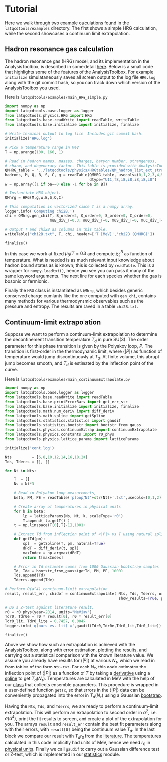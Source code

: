 # Tutorial

Here we walk through two example calculations found in the `latqcdtools/examples`
directory. The first shows a simple HRG calculation, while the second showcases
a continuum limit extrapolation.

## Hadron resonance gas calculation

The hadron resonance gas (HRG) model, and its implementation in the AnalysisToolbox,
is described in some detail [here](physicsAnalysis/HRG.md). Below is a small code
that highlights some of the features of the AnalysisToolbox. For example
`initialize` simulataneously saves all screen output to the log file `HRG.log`
along with the git commit hash, so you can track down which version of the
AnalysisToolbox you used.

Here is `latqcdtools/examples/main_HRG_simple.py`

```Python
import numpy as np
import latqcdtools.base.logger as logger
from latqcdtools.physics.HRG import HRG
from latqcdtools.base.readWrite import readTable, writeTable
from latqcdtools.base.initialize import initialize, finalize

# Write terminal output to log file. Includes git commit hash.
initialize('HRG.log')

# Pick a temperature range in MeV
T = np.arange(100, 166, 1)

# Read in hadron names, masses, charges, baryon number, strangeness,
# charm, and degeneracy factor. This table is provided with AnalysisToolbox.
QMHRG_table = '../latqcdtools/physics/HRGtables/QM_hadron_list_ext_strange_2020.txt'
hadrons, M, Q, B, S, C, g = readTable(QMHRG_table, usecols=(0,1,2,3,4,5,6),
                                      dtype="U11,f8,i8,i8,i8,i8,i8")
w = np.array([1 if ba==0 else -1 for ba in B])

# Instantiate HRG object.
QMhrg = HRG(M,g,w,B,S,Q,C)

# This computation is vectorized since T is a numpy array.
logger.info('Computing chi2B.')
chi = QMhrg.gen_chi(T, B_order=2, Q_order=0, S_order=0, C_order=0,
                    muB_div_T=0.3, muQ_div_T=0, muS_div_T=0, muC_div_T=0)

# Output T and chi2B as columns in this table.
writeTable("chi2B.txt", T, chi, header=['T [MeV]','chi2B (QMHRG)'])

finalize()
```

In this case we work at fixed $\mu_B/T=0.3$
and compute $\chi_2^B$ as function of temperature. What is needed is as much
relevant input knowledge about hadron bound states as is known; this is
collected by `readTable`. This is a wrapper for `numpy.loadtxt()`, hence you
see you can pass it many of the same keyword arguments. The next line
for each species whether the gas is bosonic or fermionic.

Finally the `HRG` class is instantiated as `QMhrg`, which besides
generic conserved charge cumlants like the one computed with `gen_chi`,
contains many methods for various thermodynamic observables such as the
pressure and entropy.
The results are saved in a table `chi2B.txt`.

## Continuum-limit extrapolation

Suppose we want to perform a continuum-limit extrapolation to
determine the deconfinement transition temperature $T_d$ in pure SU(3). The order
parameter for this phase transition is given by the Polyakov loop, $P$. 
The transition is first-order in the
thermodynamic limit, where $\langle |P|\rangle$ as function of temperature
would jump discontinuously at $T_d$.
At finite volume, this abrupt jump becomes smooth, and $T_d$ is estimated by the
inflection point of the curve.

Here is `latqcdtools/examples/main_continuumExtrapolate.py`

```Python
import numpy as np
import latqcdtools.base.logger as logger
from latqcdtools.base.readWrite import readTable
from latqcdtools.base.printErrorBars import get_err_str
from latqcdtools.base.initialize import initialize, finalize
from latqcdtools.math.num_deriv import diff_deriv
from latqcdtools.math.spline import getSpline
from latqcdtools.statistics.statistics import gaudif
from latqcdtools.statistics.bootstr import bootstr_from_gauss
from latqcdtools.physics.continuumExtrap import continuumExtrapolate
from latqcdtools.physics.constants import r0_phys
from latqcdtools.physics.lattice_params import latticeParams

initialize('cont.log')

Nts         = [6,8,10,12,14,16,18,20]
Tds, Tderrs = [], []

for Nt in Nts:

    T  = []
    Ns = Nt*3

    # Read in Polyakov loop measurements, 
    beta, PM, PE = readTable('ploop/Nt'+str(Nt)+'.txt',usecols=(0,1,2))

    # Create array of temperatures in physical units
    for b in beta:
        lp = latticeParams(Ns, Nt, b, scaleType='r0') 
        T.append( lp.getT() )
    t = np.linspace(T[0],T[-1],1001)

    # Extract Td from inflection point of <|P|> vs T using natural spline
    def getTd(pm):
        spl  = getSpline(T, pm, natural=True)
        dPdT = diff_deriv(t, spl)
        maxIndex = np.argmax(dPdT)
        return t[maxIndex]

    # Error in Td estimate comes from 1000 Gaussian bootstrap samples
    Td, Tde = bootstr_from_gauss(getTd, PM, PE, 1000)
    Tds.append(Td)
    Tderrs.append(Tde)

# Perform O(a^4) continuum-limit extrapolation
result, result_err, chidof = continuumExtrapolate( Nts, Tds, Tderrs, order=2, xtype="Nt",
                                                   show_results=True, plot_results=True )

# Do a Z-test against literature result,  
r0 = r0_phys(year=2014, units="MeVinv")
Tdr0, Tdr0e = r0 * result[0], r0 * result_err[0]
Tdr0_lit, Tdr0_lite = 0.7457, 0.0045
logger.info('q(ours vs. lit) =',gaudif(Tdr0,Tdr0e,Tdr0_lit,Tdr0_lite))

finalize()
```

Above we show how such an extrapolation is achieved with
the AnalysisToolbox, along with error estimation, plotting the results, and
carrying out a statistical comparison with the known literature value.
We assume you already have results for $\langle |P|\rangle$ at various $N_\tau$, which we
read in from tables of the form `Nt6.txt`. 
For each $N_\tau$, this code estimates the inflection point of $\langle |P|\rangle$ as a function 
of $T$ by taking a [derivative](math/calculus.md) using a 
[spline](dataAnalysis/curveFitting.md) to get $T_d(N_\tau)$. 
Temperatures are calculated in MeV with the help of our
[class](physicsAnalysis/latticeParameters.md) that collects ensemble parameters. This 
procedure is wrapped in a user-defined function `getTc`, 
so that errors in the $\langle |P| \rangle$ data can be 
conveniently propagated into the error in $T_d(N_\tau)$
using a Gaussian [bootstrap](dataAnalysis/bootstrap.md). 

Having the `Nts`, `Tds`, and `Tderrs`, we are ready to perform a
continuum-limit extrapolation. This will perform an
extrapolation to second order in $a^2$, i.e. $\mathcal{O}(a^4)$, print the fit
results to screen, and create a plot of the extrapolation for you.
The arrays `result` and `result_err` contain the best fit parameters
along with their errors, with `result[0]` being the continuum value $T_d$.
In the last block we compare our result with $T_d r_0$ from the
[literature](https://journals.aps.org/prd/abstract/10.1103/PhysRevD.91.096002). 
The temperatures calculated in this code implicitly had units of
MeV, hence we need $r_0$ in [physical units](physicsAnalysis/referenceScales.md). 
Finally we call `gaudif` to carry out a Gaussian difference test or
Z-test, which is implemented in our [statistics](dataAnalysis/statistics.md) module.
